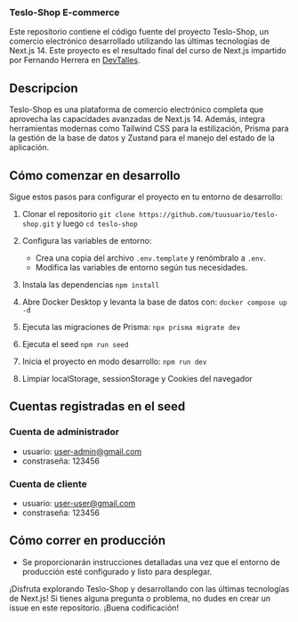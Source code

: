 ### Teslo-Shop E-commerce

Este repositorio contiene el código fuente del proyecto Teslo-Shop, un comercio electrónico desarrollado utilizando las últimas tecnologías de Next.js 14. Este proyecto es el resultado final del curso de Next.js impartido por Fernando Herrera en [DevTalles](https://cursos.devtalles.com/).

## Descripcion

Teslo-Shop es una plataforma de comercio electrónico completa que aprovecha las capacidades avanzadas de Next.js 14. Además, integra herramientas modernas como Tailwind CSS para la estilización, Prisma para la gestión de la base de datos y Zustand para el manejo del estado de la aplicación.

## Cómo comenzar en desarrollo

Sigue estos pasos para configurar el proyecto en tu entorno de desarrollo:

1. Clonar el repositorio `git clone https://github.com/tuusuario/teslo-shop.git` y luego `cd teslo-shop`

2. Configura las variables de entorno:

   - Crea una copia del archivo `.env.template` y renómbralo a `.env`.
   - Modifica las variables de entorno según tus necesidades.

3. Instala las dependencias `npm install`

4. Abre Docker Desktop y levanta la base de datos con: `docker compose up -d`

5. Ejecuta las migraciones de Prisma: `npx prisma migrate dev`

6. Ejecuta el seed `npm run seed`

7. Inicia el proyecto en modo desarrollo: `npm run dev`

8. Limpiar localStorage, sessionStorage y Cookies del navegador

## Cuentas registradas en el seed

### Cuenta de administrador

- usuario: user-admin@gmail.com
- constraseña: 123456

### Cuenta de cliente

- usuario: user-user@gmail.com
- constraseña: 123456

## Cómo correr en producción

- Se proporcionarán instrucciones detalladas una vez que el entorno de producción esté configurado y listo para desplegar.

¡Disfruta explorando Teslo-Shop y desarrollando con las últimas tecnologías de Next.js! Si tienes alguna pregunta o problema, no dudes en crear un issue en este repositorio. ¡Buena codificación!

